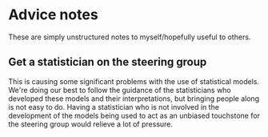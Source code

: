 # Advice notes
These are simply unstructured notes to myself/hopefully useful to others.

## Get a statistician on the steering group
This is causing some significant problems with the use of statistical models. We're doing our best to follow the guidance of the statisticians who developed these models and their interpretations, but bringing people along is not easy to do. Having a statistician who is not involved in the development of the models being used to act as an unbiased touchstone for the steering group would relieve a lot of pressure.
